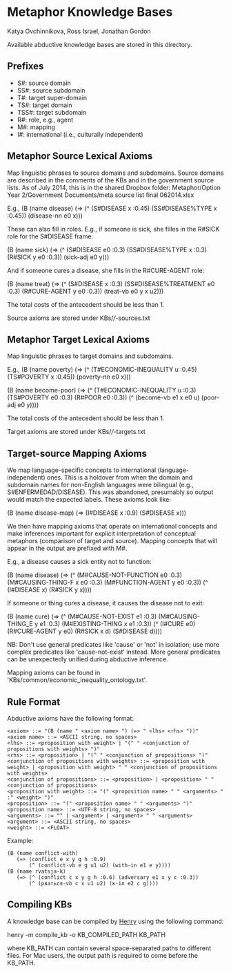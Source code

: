 # Metaphor Knowledge Bases
Katya Ovchinnikova, Ross Israel, Jonathan Gordon

Available abductive knowledge bases are stored in this directory.

## Prefixes

- S#: source domain
- SS#: source subdomain
- T#: target super-domain
- TS#: target domain
- TSS#: target subdomain
- R#: role, e.g., agent
- M#: mapping
- I#: international (i.e., culturally independent)


## Metaphor Source Lexical Axioms

Map linguistic phrases to source domains and subdomains. Source domains
are described in the comments of the KBs and in the government source
lists. As of July 2014, this is in the shared Dropbox folder:
  Metaphor/Option Year 2/Government Documents/meta source list final 062014.xlsx

E.g.,
  (B (name disease)
     (=> (^ (S#DISEASE x :0.45) (SS#DISEASE%TYPE x :0.45))
         (disease-nn e0 x)))

These can also fill in roles. E.g., if someone is sick, she filles in the
R#SICK role for the S#DISEASE frame:

  (B (name sick)
     (=> (^ (S#DISEASE e0 :0.3) (SS#DISEASE%TYPE x :0.3) (R#SICK y e0 :0.3))
         (sick-adj e0 y)))

And if someone cures a disease, she fills in the R#CURE-AGENT role:

  (B (name treat)
     (=> (^ (S#DISEASE x :0.3) (SS#DISEASE%TREATMENT e0 :0.3)
            (R#CURE-AGENT y e0 :0.3))
         (treat-vb e0 y x u2)))

The total costs of the antecedent should be less than 1.

Source axioms are stored under KBs/*/*-sources.txt


## Metaphor Target Lexical Axioms

Map linguistic phrases to target domains and subdomains.

E.g.,
  (B (name poverty)
     (=> (^ (T#ECONOMIC-INEQUALITY u :0.45) (TS#POVERTY x :0.45))
         (poverty-nn e0 x)))

  (B (name become-poor)
     (=> (^ (T#ECONOMIC-INEQUALITY u :0.3) (TS#POVERTY e0 :0.3)
            (R#POOR e0 :0.3))
         (^ (become-vb e1 x e0 u) (poor-adj e0 y))))

The total costs of the antecedent should be less than 1.

Target axioms are stored under KBs/*/*-targets.txt


## Target-source Mapping Axioms

We map language-specific concepts to international (language-independent)
ones. This is a holdover from when the domain and subdomain names for
non-English languages were bilingual (e.g., S#ENFERMEDAD/DISEASE). This
was abandoned, presumably so output would match the expected labels. These
axioms look like:

  (B (name disease-map)
     (=> (I#DISEASE x :0.9)
         (S#DISEASE x)))

We then have mapping axioms that operate on international concepts and
make inferences important for explicit interpretation of conceptual
metaphors (comparison of target and source). Mapping concepts that will
appear in the output are prefixed with M#.

E.g., a disease causes a sick entity not to function:

  (B (name disease)
     (=> (^ (M#CAUSE-NOT-FUNCTION e0 :0.3) (M#CAUSING-THING-F x e0 :0.3)
            (M#FUNCTION-AGENT y e0 :0.3))
         (^ (I#DISEASE x) (R#SICK y x))))

If someone or thing cures a disease, it causes the disease not to exit:

  (B (name cure)
     (=> (^ (M#CAUSE-NOT-EXIST e1 :0.3) (M#CAUSING-THING_E y e1 :0.3)
            (M#EXISTING-THING x e1 :0.3))
         (^ (I#CURE e0) (R#CURE-AGENT y e0) (R#SICK x d) (S#DISEASE d))))

NB: Don't use general predicates like 'cause' or 'not' in isolation; use
more complex predicates like 'cause-not-exist' instead. More general
predicates can be unexpectedly unified during abductive inference.

Mapping axioms can be found in 'KBs/common/economic_inequality_ontology.txt'.


## Rule Format

Abductive axioms have the following format:

```
<axiom> ::= "(B (name " <axiom name> ") (=> " <lhs> <rhs> "))"
<axiom name> ::= <ASCII string, no spaces>
<lhs> ::= <proposition with weight> | "(^ " <conjunction of propositions with weights> ")"
<rhs> ::= <proposition> | "(^ " <conjunction of propositions> ")"
<conjunction of propositions with weights> ::= <proposition with weight> | <proposition with weight> " " <conjunction of propositions with weights>
<conjunction of propositions> ::= <proposition> | <proposition> " " <conjunction of propositions>
<proposition with weight> ::= "(" <proposition name> " " <arguments> " :" <weight> ")"
<proposition> ::= "(" <proposition name> " " <arguments> ")"
<proposition name> ::= <UTF-8 string, no spaces>
<arguments> ::= "" | <argument> | <argument> " " <arguments>
<argument> ::= <ASCII string, no spaces>
<weight> ::= <FLOAT>
```

Example:

```
(B (name conflict-with)
   (=> (conflict e x y g h :0.9)
       (^ (conflict-vb e g u1 u2) (with-in e1 e y))))
(B (name rvatsja-k)
   (=> (^ (conflict c x y g h :0.6) (adversary e1 x y c :0.3))
       (^ (рваться-vb c x u1 u2) (к-in e2 c g))))
```


## Compiling KBs

A knowledge base can be compiled by
[Henry](https://github.com/naoya-i/henry-n700) using the following command:

  henry -m compile_kb -o KB_COMPILED_PATH KB_PATH

where KB_PATH can contain several space-separated paths to different files.
For Mac users, the output path is required to come before the KB_PATH.
